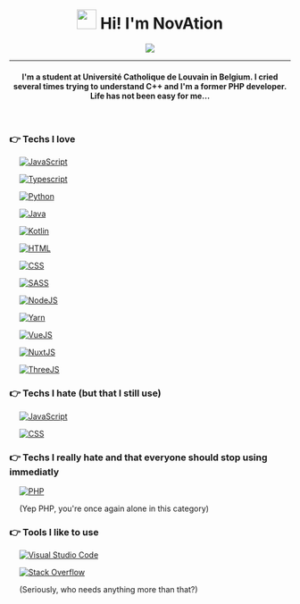 <h1 align="center">
	<img src="https://media.giphy.com/media/hvRJCLFzcasrR4ia7z/giphy.gif" width="35"> Hi! I'm NovAtion
</h1>

<p align="center">
  <a href="https://github.com/DenverCoder1/readme-typing-svg"><img src="https://readme-typing-svg.herokuapp.com?lines=Computer+Science+Student;Javascript+Dev+(Not+proud+of+that);Mediocre+Web+Dev&center=true&width=500&height=50"></a>
</p>

<hr />

<h4 align="center">I'm a student at Université Catholique de Louvain in Belgium. I cried several times trying to understand C++ and I'm a former PHP developer. Life has not been easy for me...</h4>

<br />

### 👉 Techs I love

<p align="left"> 
  &emsp;
  <a href="https://developer.mozilla.org/en-US/docs/Web/JavaScript" target="_blank"> 
     <img alt="JavaScript" src="https://img.shields.io/badge/javascript-%23323330.svg?style=for-the-badge&logo=javascript&logoColor=%23F7DF1E">
  </a>
  
  &emsp;
  <a href="https://www.typescriptlang.org/" target="_blank"> 
    <img alt="Typescript" src="https://img.shields.io/badge/typescript-%23007ACC.svg?style=for-the-badge&logo=typescript&logoColor=white">
  </a>
  
  &emsp;
   <a href="https://www.python.org" target="_blank">
    <img alt="Python" src="https://img.shields.io/badge/python-3670A0?style=for-the-badge&logo=python&logoColor=ffdd54">
  </a>
  
  &emsp;
  <a href="https://www.java.com/en/" target="_blank">
    <img alt="Java" src="https://img.shields.io/badge/java-%23ED8B00.svg?style=for-the-badge&logo=java&logoColor=white">
  </a>
  
  &emsp;
  <a href="https://kotlinlang.org/" target="_blank">
    <img alt="Kotlin" src="https://img.shields.io/badge/kotlin-%230095D5.svg?style=for-the-badge&logo=kotlin&logoColor=white">
  </a>
  
  &emsp;
  <a href="https://developer.mozilla.org/en-US/docs/Web/HTML" target="_blank">
    <img alt="HTML" src="https://img.shields.io/badge/html5-%23E34F26.svg?style=for-the-badge&logo=html5&logoColor=white">
  </a>
  
  &emsp;
  <a href="https://developer.mozilla.org/en-US/docs/Web/CSS" target="_blank">
    <img alt="CSS" src="https://img.shields.io/badge/css3-%231572B6.svg?style=for-the-badge&logo=css3&logoColor=white">
  </a>
  
  &emsp;
  <a href="https://sass-lang.com" target="_blank">
    <img alt="SASS" src="https://img.shields.io/badge/SASS-hotpink.svg?style=for-the-badge&logo=SASS&logoColor=white">
  </a>
  
  &emsp;
  <a href="https://nodejs.org" target="_blank">
    <img alt="NodeJS" src="https://img.shields.io/badge/node.js-6DA55F?style=for-the-badge&logo=node.js&logoColor=white">
  </a>
  
  &emsp;
  <a href="https://yarnpkg.org" target="_blank">
    <img alt="Yarn" src="https://img.shields.io/badge/yarn-%232C8EBB.svg?style=for-the-badge&logo=yarn&logoColor=white">
  </a>
  
  &emsp;
  <a href="https://vuejs.org" target="_blank">
    <img alt="VueJS" src="https://img.shields.io/badge/vuejs-%2335495e.svg?style=for-the-badge&logo=vuedotjs&logoColor=%234FC08D">
  </a>
  
  &emsp;
  <a href="https://v3.nuxtjs.org" target="_blank">
    <img alt="NuxtJS" src="https://img.shields.io/badge/Nuxt-black?style=for-the-badge&logo=nuxt.js&logoColor=white">
  </a>
  
  &emsp;
  <a href="https://threejs.org/" target="_blank">
    <img alt="ThreeJS" src="https://img.shields.io/badge/threejs-black?style=for-the-badge&logo=three.js&logoColor=white">
  </a>
</p>

### 👉 Techs I hate (but that I still use)

<p align="left"> 
  &emsp;
  <a href="https://developer.mozilla.org/en-US/docs/Web/JavaScript" target="_blank"> 
     <img alt="JavaScript" src="https://img.shields.io/badge/javascript-%23323330.svg?style=for-the-badge&logo=javascript&logoColor=%23F7DF1E">
  </a>
  
  &emsp;
  <a href="https://developer.mozilla.org/en-US/docs/Web/CSS" target="_blank">
    <img alt="CSS" src="https://img.shields.io/badge/css3-%231572B6.svg?style=for-the-badge&logo=css3&logoColor=white">
  </a>
</p>

### 👉 Techs I really hate and that everyone should stop using immediatly

<p align="left"> 
  &emsp;
  <a href="https://www.php.net/" target="_blank"> 
     <img alt="PHP" src="https://img.shields.io/badge/php-%23777BB4.svg?style=for-the-badge&logo=php&logoColor=white">
  </a>
  
  &emsp;
  (Yep PHP, you're once again alone in this category)
</p>
 
### 👉 Tools I like to use
 
<p align="left">
  &emsp;
  <a href="https://code.visualstudio.com/">
    <img alt="Visual Studio Code" src="https://img.shields.io/badge/Visual%20Studio%20Code-0078d7.svg?style=for-the-badge&logo=visual-studio-code&logoColor=white">
  </a>
  
  &emsp;
    <a href="https://stackoverflow.com/">
      <img alt="Stack Overflow" src="https://img.shields.io/badge/-Stackoverflow-FE7A16?style=for-the-badge&logo=stack-overflow&logoColor=white">
  </a>
  
  &emsp;
    (Seriously, who needs anything more than that?)
</p>

<br />
